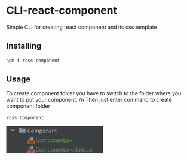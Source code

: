 # CLI-react-component
Simple CLI for creating react component and its css template

## Installing
```bash
npm i rcss-component
```

## Usage

To create component folder you have to switch to the folder where you want to put your component.
/n
Then just enter command to create component folder
```bash
rcss Component
```
![Alt Text](https://github.com/Qraree/Qraree/blob/main/2022-11-30_23-32-04.png)
